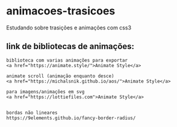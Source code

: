 # animacoes-trasicoes
 Estudando sobre trasições e animações com css3



## link de bibliotecas de animações:
    biblioteca com varias animações para exportar
    <a href="https://animate.style/">Animate Style</a>

    animate scroll (animação enquanto desce)
    <a href="https://michalsnik.github.io/aos/">Animate Style</a>

    para imagens/animações em svg
    <a href="https://lottiefiles.com">Animate Style</a>


    bordas não lineares
    https://9elements.github.io/fancy-border-radius/
    

